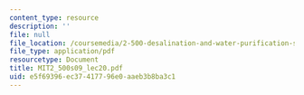 ```yaml
---
content_type: resource
description: ''
file: null
file_location: /coursemedia/2-500-desalination-and-water-purification-spring-2009/e5f69396ec37417796e0aaeb3b8ba3c1_MIT2_500s09_lec20.pdf
file_type: application/pdf
resourcetype: Document
title: MIT2_500s09_lec20.pdf
uid: e5f69396-ec37-4177-96e0-aaeb3b8ba3c1
---
```

